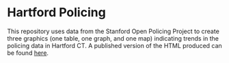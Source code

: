 # Hartford Policing
This repository uses data from the Stanford Open Policing Project to create three graphics (one table, one graph, and one 
map) indicating trends in the policing data in Hartford CT. A published version of the HTML produced can be found [here](http://rpubs.com/christophermilne/hartford_policing).
